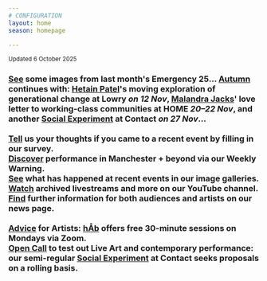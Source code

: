```yaml
---
# CONFIGURATION
layout: home
season: homepage

---
```

<small>Updated 6 October 2025</small>        
### [See](/galleries/2025-emergency) some images from last month's Emergency 25… [Autumn](/current/2025) continues with: [Hetain Patel](/current/2025/patel)'s moving exploration of generational change at Lowry *on 12 Nov*, [Malandra Jacks](/current/2025/malandrajacks)' love letter to working-class communities at HOME *20–22 Nov*, and another [Social Experiment](/socialexperiment) at Contact *on 27 Nov*…<br><br><a href="https://www.illuminate-data.org.uk/survey/gnwmcx" target="_blank">Tell</a> us your thoughts if you came to a recent event by filling in our survey.<br><a href="https://wordofwarning.posthaven.com" target="_blank">Discover</a> performance in Manchester + beyond via our Weekly Warning.<br>[See](/galleries) what has happened at recent events in our image galleries.<br><a href="https://youtube.com/@warnmcr" target="_blank">Watch</a> archived livestreams and more on our YouTube channel.<br>[Find](/news) further information for both audiences and artists on our news page.<br><br>[Advice](/hab/advice) for Artists: [hÅb](/hab) offers free 30-minute sessions on Mondays via Zoom.<br><a href="https://socialexperiment.posthaven.com" target="_blank">Open Call</a> to test out Live Art and contemporary performance: our semi-regular [Social Experiment](/socialexperiment) at Contact seeks proposals on a rolling basis.
